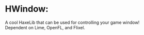 # HWindow:
A cool HaxeLib that can be used for controlling your game window! Dependent on Lime, OpenFL, and Flixel.